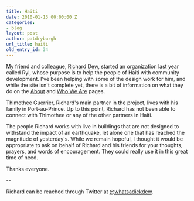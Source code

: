 ```yaml
---
title: Haiti
date: 2010-01-13 00:00:00 Z
categories:
- blog
layout: post
author: patdryburgh
url_title: haiti
old_entry_id: 34
---
```


My friend and colleague, [Richard Dew](http://twitter.com/whatsadickdew), started an organization last year called Ryl, whose purpose is to help the people of Haiti with community development. I've been helping with some of the design work for him, and while the site isn't complete yet, there is a bit of information on what they do on the [About](http://getryl.com/about_ryl/) and [Who We Are](http://getryl.com/who-we-are/) pages.

Thimothee Guerrier, Richard's main partner in the project, lives with his family in Port-au-Prince. Up to this point, Richard has not been able to connect with Thimothee or any of the other partners in Haiti.

The people Richard works with live in buildings that are not designed to withstand the impact of an earthquake, let alone one that has reached the magnitude of yesterday's. While we remain hopeful, I thought it would be appropriate to ask on behalf of Richard and his friends for your thoughts, prayers, and words of encouragement. They could really use it in this great time of need.

Thanks everyone.

--

Richard can be reached through Twitter at [@whatsadickdew](http://twitter.com/whatsadickdew).